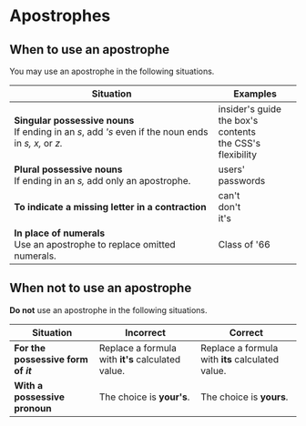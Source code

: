 # Apostrophes

## When to use an apostrophe

You may use an apostrophe in the following situations.

| Situation | Examples |
|-|-|
| **Singular possessive nouns**</br> If ending in an *s*, add *'s* even if the noun ends in *s, x,* or *z.*| insider's guide</br> the box's contents</br> the CSS's flexibility|
| **Plural possessive nouns**</br> If ending in an *s,* add only an apostrophe.| users' passwords|
| **To indicate a missing letter in a contraction** | can't</br> don't</br> it's  |
|**In place of numerals**</br> Use an apostrophe to replace omitted numerals.|Class of '66 |

## When not to use an apostrophe

**Do not** use an apostrophe in the following situations.

| Situation | Incorrect | Correct |
|-|-|-|
|**For the possessive form of *it***|Replace a formula with **it's** calculated value.|Replace a formula with **its** calculated value.|
|**With a possessive pronoun**|The choice is **your's**.|The choice is **yours**.|
